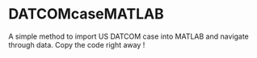 # DATCOMcaseMATLAB
A simple method to import US DATCOM case into MATLAB and navigate through data. Copy the code right away !
